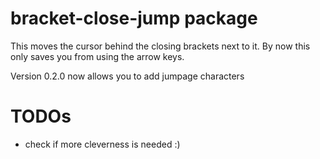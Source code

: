 # bracket-close-jump package

This moves the cursor behind the closing brackets next to it.
By now this only saves you from using the arrow keys.

Version 0.2.0 now allows you to add jumpage characters


# TODOs
* check if more cleverness is needed :)
